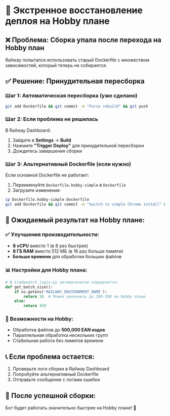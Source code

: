 # 🚨 Экстренное восстановление деплоя на Hobby плане

## ❌ Проблема: Сборка упала после перехода на Hobby план

Railway попытался использовать старый Dockerfile с множеством зависимостей, который теперь не собирается.

## ✅ Решение: Принудительная пересборка

### Шаг 1: Автоматическая пересборка (уже сделано)
```bash
git add Dockerfile && git commit -m "Force rebuild" && git push
```

### Шаг 2: Если проблема не решилась
В Railway Dashboard:

1. Зайдите в **Settings** → **Build**
2. Нажмите **"Trigger Deploy"** для принудительной пересборки
3. Дождитесь завершения сборки

### Шаг 3: Альтернативный Dockerfile (если нужно)
Если основной Dockerfile не работает:

1. Переименуйте `Dockerfile.hobby-simple` в `Dockerfile`
2. Загрузите изменения:
```bash
cp Dockerfile.hobby-simple Dockerfile
git add Dockerfile && git commit -m "Switch to simple Chrome install" && git push
```

## 🎯 Ожидаемый результат на Hobby плане:

### ✅ Улучшения производительности:
- **8 vCPU** вместо 1 (в 8 раз быстрее)
- **8 ГБ RAM** вместо 512 МБ (в 16 раз больше памяти)
- **Больше времени** для обработки больших файлов

### 📊 Настройки для Hobby плана:
```python
# В tradewatch_login.py автоматически определится:
def get_batch_size():
    if os.getenv('RAILWAY_ENVIRONMENT_NAME'):
        return 50  # Можно увеличить до 200-300 на Hobby плане
    else:
        return 450
```

### 🚀 Возможности на Hobby:
- Обработка файлов до **500,000 EAN кодов**
- Параллельная обработка нескольких групп
- Стабильная работа без лимитов времени

## 📞 Если проблема остается:
1. Проверьте логи сборки в Railway Dashboard
2. Попробуйте альтернативный Dockerfile
3. Отправьте сообщение с логами ошибки

## 🎉 После успешной сборки:
Бот будет работать значительно быстрее на Hobby плане! 🚀
